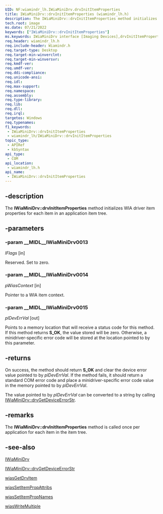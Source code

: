 ```yaml
---
UID: NF:wiamindr_lh.IWiaMiniDrv.drvInitItemProperties
title: IWiaMiniDrv::drvInitItemProperties (wiamindr_lh.h)
description: The IWiaMiniDrv::drvInitItemProperties method initializes WIA driver item properties for each item in an application item tree.
tech.root: image
ms.date: 07/21/2022
keywords: ["IWiaMiniDrv::drvInitItemProperties"]
ms.keywords: IWiaMiniDrv interface [Imaging Devices],drvInitItemProperties method, IWiaMiniDrv.drvInitItemProperties, IWiaMiniDrv::drvInitItemProperties, MiniDrv_88720847-db1d-475a-b8c4-62fdb376953a.xml, drvInitItemProperties, drvInitItemProperties method [Imaging Devices], drvInitItemProperties method [Imaging Devices],IWiaMiniDrv interface, image.iwiaminidrv_drvinititemproperties, wiamindr_lh/IWiaMiniDrv::drvInitItemProperties
req.header: wiamindr_lh.h
req.include-header: Wiamindr.h
req.target-type: Desktop
req.target-min-winverclnt: 
req.target-min-winversvr: 
req.kmdf-ver: 
req.umdf-ver: 
req.ddi-compliance: 
req.unicode-ansi: 
req.idl: 
req.max-support: 
req.namespace: 
req.assembly: 
req.type-library: 
req.lib: 
req.dll: 
req.irql: 
targetos: Windows
req.typenames: 
f1_keywords:
 - IWiaMiniDrv::drvInitItemProperties
 - wiamindr_lh/IWiaMiniDrv::drvInitItemProperties
topic_type:
 - APIRef
 - kbSyntax
api_type:
 - COM
api_location:
 - wiamindr_lh.h
api_name:
 - IWiaMiniDrv::drvInitItemProperties
---
```


## -description

The **IWiaMiniDrv::drvInitItemProperties** method initializes WIA driver item properties for each item in an application item tree.

## -parameters

### -param __MIDL__IWiaMiniDrv0013

*lFlags* [in]

Reserved. Set to zero.

### -param __MIDL__IWiaMiniDrv0014

*pWiasContext* [in]

Pointer to a WIA item context.

### -param __MIDL__IWiaMiniDrv0015

*plDevErrVal* [out]

Points to a memory location that will receive a status code for this method. If this method returns **S_OK**, the value stored will be zero. Otherwise, a minidriver-specific error code will be stored at the location pointed to by this parameter.

## -returns

On success, the method should return **S_OK** and clear the device error value pointed to by *plDevErrVal*. If the method fails, it should return a standard COM error code and place a minidriver-specific error code value in the memory pointed to by *plDevErrVal*.

The value pointed to by *plDevErrVal* can be converted to a string by calling [IWiaMiniDrv::drvGetDeviceErrorStr](./nf-wiamindr_lh-iwiaminidrv-drvgetdeviceerrorstr.md).

## -remarks

The **IWiaMiniDrv::drvInitItemProperties** method is called once per application for each item in the item tree.

## -see-also

[IWiaMiniDrv](./nn-wiamindr_lh-iwiaminidrv.md)

[IWiaMiniDrv::drvGetDeviceErrorStr](./nf-wiamindr_lh-iwiaminidrv-drvgetdeviceerrorstr.md)

[wiasGetDrvItem](../wiamdef/nf-wiamdef-wiasgetdrvitem.md)

[wiasSetItemPropAttribs](../wiamdef/nf-wiamdef-wiassetitempropattribs.md)

[wiasSetItemPropNames](../wiamdef/nf-wiamdef-wiassetitempropnames.md)

[wiasWriteMultiple](../wiamdef/nf-wiamdef-wiaswritemultiple.md)
